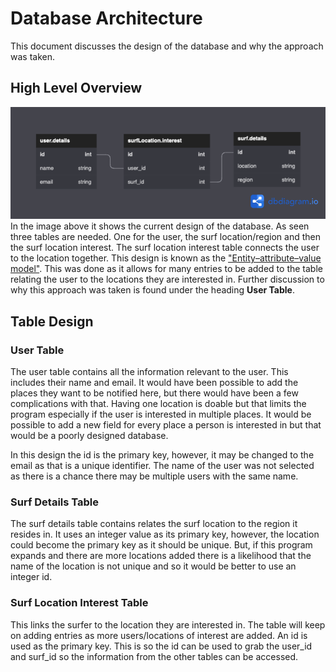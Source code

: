 # Database Architecture
This document discusses the design of the database and why the approach was 
taken.

## High Level Overview
![database-design](database-design.png)
In the image above it shows the current design of the database. As seen
three tables are needed. One for the user, the surf location/region and
then the surf location interest. The surf location interest table connects
the user to the location together. This design is known as the
["Entity–attribute–value model"](https://en.wikipedia.org/wiki/Entity–attribute–value_model).
This was done as it allows for many entries to be added to the table
relating the user to the locations they are interested in. Further
discussion to why this approach was taken is found under the heading
**User Table**.

## Table Design
### User Table
The user table contains all the information relevant to the user. This
includes their name and email. It would have been possible to add the
places they want to be notified here, but there would have been a few
complications with that. Having one location is doable but that limits the
program especially if the user is interested in multiple places. It would
be possible to add a new field for every place a person is interested in
but that would be a poorly designed database.

In this design the id is the primary key, however, it may be changed to the
email as that is a unique identifier. The name of the user was not selected
as there is a chance there may be multiple users with the same name.

### Surf Details Table
The surf details table contains relates the surf location to the region it
resides in. It uses an integer value as its primary key, however, the
location could become the primary key as it should be unique. But, if this
program expands and there are more locations added there is a likelihood
that the name of the location is not unique and so it would be better to
use an integer id.

### Surf Location Interest Table
This links the surfer to the location they are interested in. The table
will keep on adding entries as more users/locations of interest are added.
An id is used as the primary key. This is so the id can be used to grab the
user_id and surf_id so the information from the other tables can be accessed.

